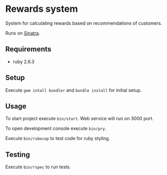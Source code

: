 # Rewards system

System for calculating rewards based on recommendations of customers.

Runs on [Sinatra](http://www.sinatrarb.com/).

## Requirements

* ruby 2.6.3

## Setup

Execute `gem intall bundler` and `bundle install` for initial setup.

## Usage

To start project execute `bin/start`. Web service will run on 3000 port.

To open development console execute `bin/pry`.

Execute `bin/rubocop` to test code for ruby styling.

## Testing

Execute `bin/rspec` to run tests.
